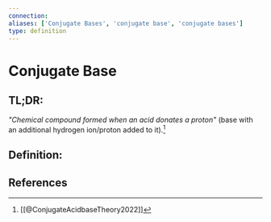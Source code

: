 ```yaml
---
connection:
aliases: ['Conjugate Bases', 'conjugate base', 'conjugate bases']
type: definition
---
```


# Conjugate Base

## TL;DR:
*"Chemical compound formed when an acid donates a proton"* (base with an additional hydrogen ion/proton added to it).[^1]

## Definition:


## References

[^1]: [[@ConjugateAcidbaseTheory2022]]